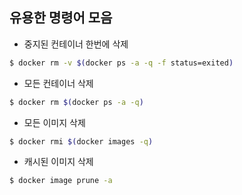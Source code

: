 ## 유용한 명령어 모음
- 중지된 컨테이너 한번에 삭제
```bash
$ docker rm -v $(docker ps -a -q -f status=exited)
```
- 모든 컨테이너 삭제
```bash
$ docker rm $(docker ps -a -q)
```
- 모든 이미지 삭제
```bash
$ docker rmi $(docker images -q)
```
- 캐시된 이미지 삭제
```bash
$ docker image prune -a
```
